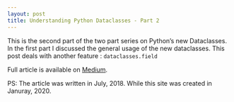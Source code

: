```yaml
---
layout: post
title: Understanding Python Dataclasses - Part 2
---
```


This is the second part of the two part series on Python’s new Dataclasses. In the first part I discussed the general usage of the new dataclasses. This post deals with another feature : `dataclasses.field`

Full article is available on [Medium](https://medium.com/mindorks/understanding-python-dataclasses-part-2-660ecc11c9b8).

PS: The article was written in July, 2018. While this site was created in Januray, 2020. 